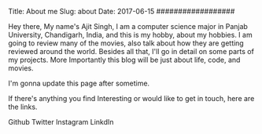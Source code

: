 Title: About me
Slug: about
Date: 2017-06-15
##################

Hey there, My name's Ajit Singh, I am a computer science major in Panjab University, Chandigarh, India, and this is my hobby, about my hobbies.
I am going to review many of the movies, also talk about how they are getting reviewed around the world.
Besides all that, I'll go in detail on some parts of my projects.
More Importantly this blog will be just about life, code, and movies.

I'm gonna update this page after sometime.

If there's anything you find Interesting or would like to get in touch, here are the links.

Github
Twitter
Instagram
LinkdIn


